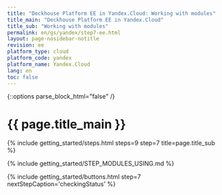 ```yaml
---
title: "Deckhouse Platform EE in Yandex.Cloud: Working with modules"
title_main: "Deckhouse Platform EE in Yandex.Cloud"
title_sub: "Working with modules"
permalink: en/gs/yandex/step7-ee.html
layout: page-nosidebar-notitle
revision: ee
platform_type: cloud
platform_code: yandex
platform_name: Yandex.Cloud
lang: en
toc: false
---
```


<link rel="stylesheet" type="text/css" href='{{ assets["getting-started.css"].digest_path }}' />

{::options parse_block_html="false" /}

<h1 class="docs__title">{{ page.title_main }}</h1>
{% include getting_started/steps.html steps=9 step=7 title=page.title_sub %}

{% include getting_started/STEP_MODULES_USING.md %}

{% include getting_started/buttons.html step=7 nextStepCaption='checkingStatus' %}
